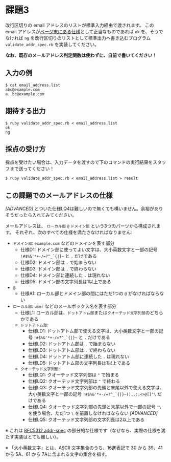 # 課題3

改行区切りの email アドレスのリストが標準入力経由で渡されます。
この email アドレスが[ページ末にある仕様](#この課題でのメールアドレスの仕様)として正当なものであれば `ok` を、そうでなければ `ng` を改行区切りのリストとして標準出力へ書き込むプログラム `validate_addr_spec.rb` を実装してください。

**なお、既存のメールアドレス判定関数は使わずに、自前で書いてください！**


## 入力の例

```console
$ cat email_address.list
abc@example.com
a..bc@example.com
```

## 期待する出力

```console
$ ruby validate_addr_spec.rb < email_address.list
ok
ng
```


## 採点の受け方

採点を受けたい場合は、入力データを渡すので下のコマンドの実行結果をスタッフまで送ってください！

```console
$ ruby validate_addr_spec.rb < email_address.list > result
```


## この課題でのメールアドレスの仕様
*[ADVANCED]* とついた仕様LQ4は難しいので無くても構いません。余裕がありそうだったら入れてみてください。

メールアドレスは、 `ローカル部` `@` `ドメイン部` という3つのパーツから構成されます。
それぞれ、次のすべての仕様を満たさなければなりません:

- `ドメイン部`: `example.com` などのドメインを表す部分
    - 仕様D1: ドメイン部に使ってよい文字は、大小英数文字と一部の記号 ``!#$%&'*+-/=?^_`{|}~`` と `.` だけである
    - 仕様D2: ドメイン部は `.` で始まらない
    - 仕様D3: ドメイン部は `.` で終わらない
    - 仕様D4: ドメイン部に連続した `.` は現れない
    - 仕様D5: ドメイン部の文字列長は1以上である
- `@`:
    - 仕様A1: ローカル部とドメイン部の間にはただ1つの `@` がなければならない
- `ローカル部`: `user` などのメールボックス名を表す部分
    - 仕様L1: ローカル部は、`ドットアトム部`または`クオーテッド文字列部`のどちらかである
    - `ドットアトム部`:
        - 仕様LD1: ドットアトム部で使える文字は、大小英数文字と一部の記号 ``!#$%&'*+-/=?^_`{|}~`` と `.` だけである
        - 仕様LD2: ドットアトム部は `.` で始まらない
        - 仕様LD3: ドットアトム部は `.` で終わらない
        - 仕様LD4: ドットアトム部に連続した `.` は現れない
        - 仕様LD5: ドットアトム部の文字列長は1以上である
    - `クオーテッド文字列部`:
        - 仕様LQ1: クオーテッド文字列部は `"` で始まる
        - 仕様LQ2: クオーテッド文字列部は `"` で終わる
        - 仕様LQ3: クオーテッド文字列部の先頭と末尾以外で使える文字は、大小英数文字と一部の記号 ``!#$%&'*+-/=?^_`{|}~(),.:;<>@[]"\`` だけである
        - 仕様LQ4: クオーテッド文字列部の先頭と末尾以外で一部の記号 `"\` を使う場合、ただ1つ `\` を前置しなければならない *[ADVANCED]*
        - 仕様LQ5: クオーテッド文字列部の文字列長は2以上である

※ これは [RFC5312 addr-spec](http://srgia.com/docs/rfc5322j.html#p3.4.1) の部分的な仕様です（なぜなら、実際の仕様を満たす実装はとても難しい）。

※ 「大小英数文字」とは、ASCII 文字集合のうち、16進表記で 30 から 39、41 から 5A、61 から 7Aに含まれる文字の集合を指す。
